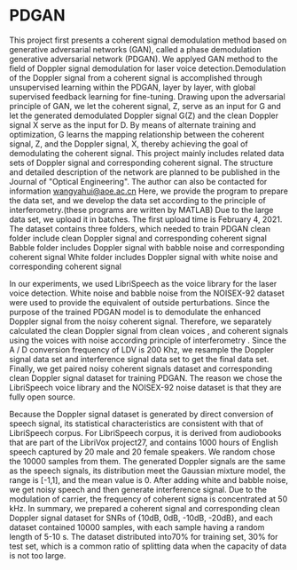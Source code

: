 # PDGAN
This project first presents a coherent signal demodulation method based on generative adversarial networks (GAN), called a phase demodulation generative adversarial network (PDGAN). We applyed GAN method to the field of Doppler signal demodulation for laser voice detection.Demodulation of the Doppler signal from a coherent signal is accomplished through unsupervised learning within the PDGAN, layer by layer, with global supervised feedback learning for fine-tuning. Drawing upon the adversarial principle of GAN, we let the coherent signal, Z, serve as an input for G and let the generated demodulated Doppler signal G(Z) and the clean Doppler signal X serve as the input for D. By means of alternate training and optimization, G learns the mapping relationship between the coherent signal, Z, and the Doppler signal, X, thereby achieving the goal of demodulating the coherent signal.  This project mainly includes related data sets of Doppler signal and corresponding coherent signal. 
The structure and detailed description of the network are planned to be published in the Journal of "Optical Engineering". The author can also be contacted for information wangyahui@aoe.ac.cn
Here, we provide the program to prepare the data set, and we develop the data set according to the principle of interferometry.(these programs are written by MATLAB)
Due to the large data set, we upload it in batches. The first upload time is February 4, 2021.
The dataset contains three folders, which needed to train PDGAN
clean folder include clean Doppler signal and corresponding coherent signal
Babble folder includes Doppler signal with babble noise and corresponding coherent signal
White folder includes Doppler signal with white noise and corresponding coherent signal


In our experiments, we used LibriSpeech as the voice library for the laser voice detection. White noise and babble noise from the NOISEX-92 dataset were used to provide the equivalent of outside perturbations. Since the purpose of the trained PDGAN model is to demodulate the enhanced Doppler signal from the noisy coherent signal. Therefore, we separately calculated the clean Doppler signal from clean voices , and coherent signals using the voices with noise according principle of interferometry . Since the A / D conversion frequency of LDV is 200 Khz, we resample the Doppler signal data set and interference signal data set to get the final data set. Finally, we get paired noisy coherent signals dataset and corresponding clean Doppler signal dataset for training PDGAN. The reason we chose the LibriSpeech voice library and the NOISEX-92 noise dataset is that they are fully open source.





Because the Doppler signal dataset is generated by direct conversion of speech signal, its statistical characteristics are consistent with that of LibriSpeech corpus. For LibriSpeech corpus, it is derived from audiobooks that are part of the LibriVox project27, and contains 1000 hours of English speech captured by 20 male and 20 female speakers. We random chose the 10000 samples from them. The generated Doppler signals are the same as the speech signals, its distribution meet the Gaussian mixture model, the range is [-1,1], and the mean value is 0. 
After adding white and babble noise, we get noisy speech and then generate interference signal. Due to the modulation of carrier, the frequency of coherent signa is concentrated at 50 kHz. In summary, we prepared a coherent signal and corresponding clean Doppler signal dataset for SNRs of {10dB, 0dB, -10dB, -20dB}, and each dataset contained 10000 samples, with each sample having a random length of 5-10 s. The dataset distributed into70% for training set, 30% for test set, which is a common ratio of splitting data when the capacity of data is not too large. 

